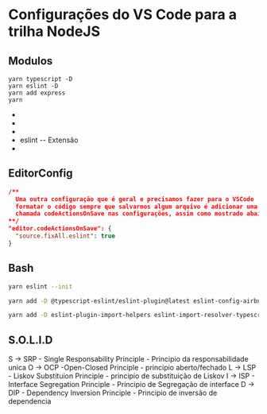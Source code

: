 # Configurações do VS Code para a trilha NodeJS

## Modulos
```Terminal
yarn typescript -D
yarn eslint -D
yarn add express
yarn

```
  - 
  - 
  - 
  - eslint -- Extensão
  - 
## EditorConfig

```json
/**
  Uma outra configuração que é geral e precisamos fazer para o VSCode
  formatar o código sempre que salvarmos algum arquivo é adicionar uma opção
  chamada codeActionsOnSave nas configurações, assim como mostrado abaixo:
**/
"editor.codeActionsOnSave": {
  "source.fixAll.eslint": true
}
```
## Bash
```bash
yarn eslint --init

yarn add -D @typescript-eslint/eslint-plugin@latest eslint-config-airbnb-base@latest eslint-plugin-import@^2.22.1 @typescript-eslint/parser@latest

yarn add -D eslint-plugin-import-helpers eslint-import-resolver-typescript
```

## S.O.L.I.D

S -> SRP - Single Responsability Principle - Principio da responsabilidade unica
O -> OCP -Open-Closed Principle - principio aberto/fechado
L -> LSP  - Liskov Substituion Principle - principio de substituição de Liskov
I -> ISP  - Interface Segregation Principle - Principio de Segregação de interface
D -> DIP - Dependency Inversion Principle - Principio de inversão de dependencia
